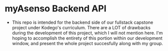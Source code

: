 # myAsenso Backend API

- This repo is intended for the backend side of our fullstack capstone project under Kodego's curriculum. There are a LOT of drawbacks during the development of this project, which I will not mention here. I'm hoping to accomplish the entirety of this portion within our development window, and present the whole project succesfully along with my group.
